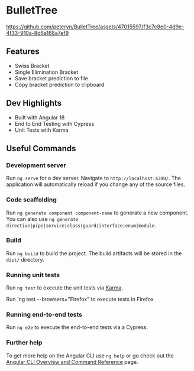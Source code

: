 # BulletTree

https://github.com/peteryn/BulletTree/assets/47015597/f3c7c8e0-4d9e-4f33-910a-8d6a168a7ef9

## Features

-   Swiss Bracket
-   Single Elimination Bracket
-   Save bracket prediction to file
-   Copy bracket prediction to clipboard

## Dev Highlights

-   Built with Angular 18
-   End to End Testing with Cypress
-   Unit Tests with Karma

## Useful Commands

### Development server

Run `ng serve` for a dev server. Navigate to `http://localhost:4200/`. The application will automatically reload if you change any of the source files.

### Code scaffolding

Run `ng generate component component-name` to generate a new component. You can also use `ng generate directive|pipe|service|class|guard|interface|enum|module`.

### Build

Run `ng build` to build the project. The build artifacts will be stored in the `dist/` directory.

### Running unit tests

Run `ng test` to execute the unit tests via [Karma](https://karma-runner.github.io).

Run 'ng test --browsers="Firefox" to execute tests in Firefox

### Running end-to-end tests

Run `ng e2e` to execute the end-to-end tests via a Cypress.

### Further help

To get more help on the Angular CLI use `ng help` or go check out the [Angular CLI Overview and Command Reference](https://angular.io/cli) page.
